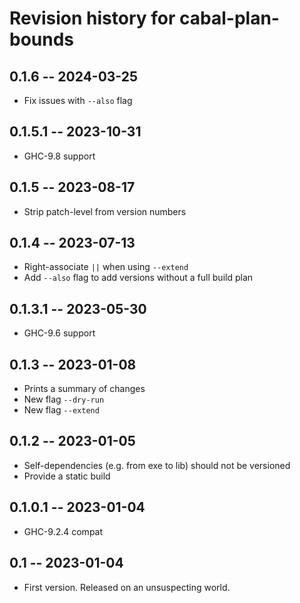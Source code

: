 # Revision history for cabal-plan-bounds

## 0.1.6 -- 2024-03-25

* Fix issues with `--also` flag

## 0.1.5.1 -- 2023-10-31

* GHC-9.8 support

## 0.1.5 -- 2023-08-17

* Strip patch-level from version numbers

## 0.1.4 -- 2023-07-13

* Right-associate `||` when using `--extend`
* Add `--also` flag to add versions without a full build plan

## 0.1.3.1 -- 2023-05-30

* GHC-9.6 support

## 0.1.3 -- 2023-01-08

* Prints a summary of changes
* New flag `--dry-run`
* New flag `--extend`

## 0.1.2 -- 2023-01-05

* Self-dependencies (e.g. from exe to lib) should not be versioned
* Provide a static build

## 0.1.0.1 -- 2023-01-04

* GHC-9.2.4 compat

## 0.1 -- 2023-01-04

* First version. Released on an unsuspecting world.
